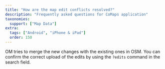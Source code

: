 ```yaml
---
title: "How are the map edit conflicts resolved?"
description: "Frequently asked questions for CoMaps application"
taxonomies:
  support: ["Map Data"]
extra:
  tags: ["Android", "iPhone & iPad"]
  order: 150
---
```


OM tries to merge the new changes with the existing ones in OSM. You can confirm the correct upload of the edits by using the `?edits` command in the search field.
